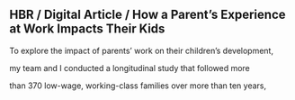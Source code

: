 ## HBR / Digital Article / How a Parent’s Experience at Work Impacts Their Kids

To explore the impact of parents’ work on their children’s development,

my team and I conducted a longitudinal study that followed more

than 370 low-wage, working-class families over more than ten years,